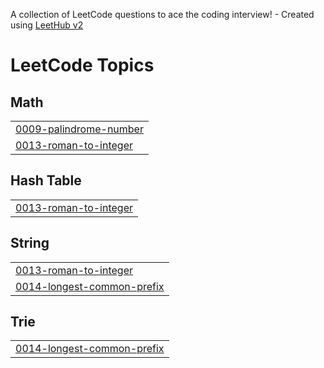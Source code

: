 A collection of LeetCode questions to ace the coding interview! - Created using [LeetHub v2](https://github.com/arunbhardwaj/LeetHub-2.0)
<!---LeetCode Topics Start-->
# LeetCode Topics
## Math
|  |
| ------- |
| [0009-palindrome-number](https://github.com/Tutran100206/Leetcode/tree/master/0009-palindrome-number) |
| [0013-roman-to-integer](https://github.com/Tutran100206/Leetcode/tree/master/0013-roman-to-integer) |
## Hash Table
|  |
| ------- |
| [0013-roman-to-integer](https://github.com/Tutran100206/Leetcode/tree/master/0013-roman-to-integer) |
## String
|  |
| ------- |
| [0013-roman-to-integer](https://github.com/Tutran100206/Leetcode/tree/master/0013-roman-to-integer) |
| [0014-longest-common-prefix](https://github.com/Tutran100206/Leetcode/tree/master/0014-longest-common-prefix) |
## Trie
|  |
| ------- |
| [0014-longest-common-prefix](https://github.com/Tutran100206/Leetcode/tree/master/0014-longest-common-prefix) |
<!---LeetCode Topics End-->